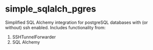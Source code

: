 # simple_sqlalch_pgres
Simplified SQL Alchemy integration for postgreSQL databases with (or without) ssh enabled.
Includes functionality from:
1. SSHTunnelForwarder
2. SQL Alchemy
